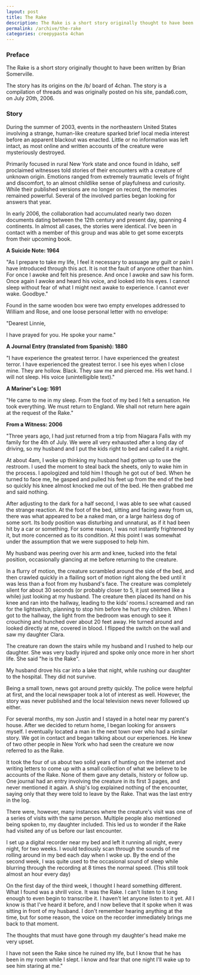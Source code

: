 ```yaml
---
layout: post
title: The Rake
description: The Rake is a short story originally thought to have been written by Brian Somerville.
permalink: /archive/the-rake
categories: creepypasta 4chan
---
```


### Preface
The Rake is a short story originally thought to have been written by Brian Somerville. 

The story has its origins on the /b/ board of 4chan. The story is a compilation of threads and was originally posted on his site, panda6.com, on July 20th, 2006.

### Story

During the summer of 2003, events in the northeastern United States involving a strange, human-like creature sparked brief local media interest before an apparent blackout was enacted. Little or no information was left intact, as most online and written accounts of the creature were mysteriously destroyed.

Primarily focused in rural New York state and once found in Idaho, self proclaimed witnesses told stories of their encounters with a creature of unknown origin. Emotions ranged from extremely traumatic levels of fright and discomfort, to an almost childlike sense of playfulness and curiosity. While their published versions are no longer on record, the memories remained powerful. Several of the involved parties began looking for answers that year.

In early 2006, the collaboration had accumulated nearly two dozen documents dating between the 12th century and present day, spanning 4 continents. In almost all cases, the stories were identical. I’ve been in contact with a member of this group and was able to get some excerpts from their upcoming book.

**A Suicide Note: 1964**

"As I prepare to take my life, I feel it necessary to assuage any guilt or pain I have introduced through this act. It is not the fault of anyone other than him. For once I awoke and felt his presence. And once I awoke and saw his form. Once again I awoke and heard his voice, and looked into his eyes. I cannot sleep without fear of what I might next awake to experience. I cannot ever wake. Goodbye."

Found in the same wooden box were two empty envelopes addressed to William and Rose, and one loose personal letter with no envelope:

"Dearest Linnie,

I have prayed for you. He spoke your name."

**A Journal Entry (translated from Spanish): 1880**

"I have experience the greatest terror. I have experienced the greatest terror. I have experienced the greatest terror. I see his eyes when I close mine. They are hollow. Black. They saw me and pierced me. His wet hand. I will not sleep. His voice (unintelligible text)."

**A Mariner's Log: 1691**

"He came to me in my sleep. From the foot of my bed I felt a sensation. He took everything. We must return to England. We shall not return here again at the request of the Rake."

**From a Witness: 2006**

"Three years ago, I had just returned from a trip from Niagara Falls with my family for the 4th of July. We were all very exhausted after a long day of driving, so my husband and I put the kids right to bed and called it a night.

At about 4am, I woke up thinking my husband had gotten up to use the restroom. I used the moment to steal back the sheets, only to wake him in the process. I apologized and told him I though he got out of bed. When he turned to face me, he gasped and pulled his feet up from the end of the bed so quickly his knee almost knocked me out of the bed. He then grabbed me and said nothing.

After adjusting to the dark for a half second, I was able to see what caused the strange reaction. At the foot of the bed, sitting and facing away from us, there was what appeared to be a naked man, or a large hairless dog of some sort. Its body position was disturbing and unnatural, as if it had been hit by a car or something. For some reason, I was not instantly frightened by it, but more concerned as to its condition. At this point I was somewhat under the assumption that we were supposed to help him.

My husband was peering over his arm and knee, tucked into the fetal position, occasionally glancing at me before returning to the creature.

In a flurry of motion, the creature scrambled around the side of the bed, and then crawled quickly in a flailing sort of motion right along the bed until it was less than a foot from my husband's face. The creature was completely silent for about 30 seconds (or probably closer to 5, it just seemed like a while) just looking at my husband. The creature then placed its hand on his knee and ran into the hallway, leading to the kids' rooms.I screamed and ran for the lightswitch, planning to stop him before he hurt my children. When I got to the hallway, the light from the bedroom was enough to see it crouching and hunched over about 20 feet away. He turned around and looked directly at me, covered in blood. I flipped the switch on the wall and saw my daughter Clara.

The creature ran down the stairs while my husband and I rushed to help our daughter. She was very badly injured and spoke only once more in her short life. She said "he is the Rake".

My husband drove his car into a lake that night, while rushing our daughter to the hospital. They did not survive.

Being a small town, news got around pretty quickly. The police were helpful at first, and the local newspaper took a lot of interest as well. However, the story was never published and the local television news never followed up either.

For several months, my son Justin and I stayed in a hotel near my parent's house. After we decided to return home, I began looking for answers myself. I eventually located a man in the next town over who had a similar story. We got in contact and began talking about our experiences. He knew of two other people in New York who had seen the creature we now referred to as the Rake.

It took the four of us about two solid years of hunting on the internet and writing letters to come up with a small collection of what we believe to be accounts of the Rake. None of them gave any details, history or follow up. One journal had an entry involving the creature in its first 3 pages, and never mentioned it again. A ship's log explained nothing of the encounter, saying only that they were told to leave by the Rake. That was the last entry in the log.

There were, however, many instances where the creature's visit was one of a series of visits with the same person. Multiple people also mentioned being spoken to, my daughter included. This led us to wonder if the Rake had visited any of us before our last encounter.

I set up a digital recorder near my bed and left it running all night, every night, for two weeks. I would tediously scan through the sounds of me rolling around in my bed each day when I woke up. By the end of the second week, I was quite used to the occasional sound of sleep while blurring through the recording at 8 times the normal speed. (This still took almost an hour every day)

On the first day of the third week, I thought I heard something different. What I found was a shrill voice. It was the Rake. I can't listen to it long enough to even begin to transcribe it. I haven't let anyone listen to it yet. All I know is that I've heard it before, and I now believe that it spoke when it was sitting in front of my husband. I don't remember hearing anything at the time, but for some reason, the voice on the recorder immediately brings me back to that moment.

The thoughts that must have gone through my daughter's head make me very upset.

I have not seen the Rake since he ruined my life, but I know that he has been in my room while I slept. I know and fear that one night I'll wake up to see him staring at me."

